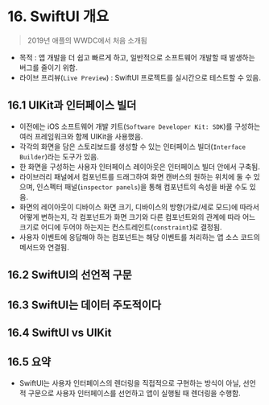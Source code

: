 # 16. SwiftUI 개요

> 2019년 애플의 WWDC에서 처음 소개됨

* 목적 : 앱 개발을 더 쉽고 빠르게 하고, 일반적으로 소프트웨어 개발할 때 발생하는 버그를 줄이기 위함.
* 라이브 프리뷰(`Live Preview`) : SwiftUI 프로젝트를 실시간으로 테스트할 수 있음.



## 16.1 UIKit과 인터페이스 빌더

* 이전에는 iOS 소프트웨어 개발 키트(`Software Developer Kit: SDK`)를 구성하는 여러 프레임워크와 함께 UIKit을 사용했음.
* 각각의 화면을 담은 스토리보드를 생성할 수 있는 인터페이스 빌더(`Interface Builder`)라는 도구가 있음.
* 한 화면을 구성하는 사용자 인터페이스 레이아웃은 인터페이스 빌더 안에서 구축됨.
* 라이브러리 패널에서 컴포넌트를 드래그하여 화면 캔버스의 원하는 위치에 둘 수 있으며, 인스펙터 패널(`inspector panels`)을 통해 컴포넌트의 속성을 바꿀 수도 있음.
* 화면의 레이아웃이 디바이스 화면 크기, 디바이스의 방향(가로/세로 모드)에 따라서 어떻게 변하는지, 각 컴포넌트가 화면 크기와 다른 컴포넌트와의 관계에 따라 어느 크기로 어디에 두어야 하는지는 컨스트레인트(`constraint`)로 결정됨.
* 사용자 이벤트에 응답해야 하는 컴포넌트는 해당 이벤트를 처리하는 앱 소스 코드의 메서드와 연결됨.



## 16.2 SwiftUI의 선언적 구문





## 16.3 SwiftUI는 데이터 주도적이다



## 16.4 SwiftUI vs UIKit



## 16.5 요약

* SwiftUI는 사용자 인터페이스의 렌더링을 직접적으로 구현하는 방식이 아닐, 선언적 구문으로 사용자 인터페이스를 선언하고 앱이 실행될 때 렌더링을 수행함.

























